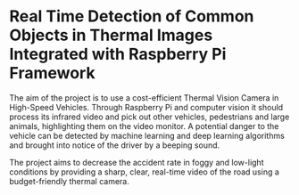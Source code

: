 # Real Time Detection of Common Objects in Thermal Images Integrated with Raspberry Pi Framework
The aim of the project is to use a cost-efficient Thermal Vision Camera in High-Speed Vehicles. Through Raspberry Pi and computer vision it should process its infrared video and pick out other vehicles, pedestrians and large animals, highlighting them on the video monitor. A potential danger to the vehicle can be detected by machine learning and deep learning algorithms and brought into notice of the driver by a beeping sound.

The project aims to decrease the accident rate in foggy and low-light conditions by providing a sharp, clear, real-time video of the road using a budget-friendly thermal camera.

